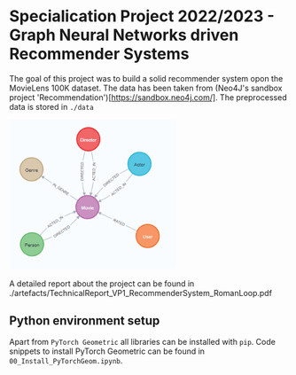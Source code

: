 # Specialication Project 2022/2023 - Graph Neural Networks driven Recommender Systems

The goal of this project was to build a solid recommender system opon the MovieLens 100K dataset. The data has been taken from (Neo4J's sandbox project 'Recommendation')[https://sandbox.neo4j.com/]. The preprocessed data is stored in `./data`

<img src="files/MovieLensGraph.png" width="300" style="display=block; margin:auto"/>

A detailed report about the project can be found in ./artefacts/TechnicalReport_VP1_RecommenderSystem_RomanLoop.pdf

## Python environment setup

Apart from `PyTorch Geometric` all libraries can be installed with `pip`. Code snippets to install PyTorch Geometric can be found in `00_Install_PyTorchGeom.ipynb`.

